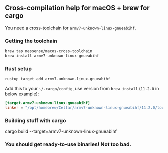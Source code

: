## Cross-compilation help for macOS + brew for cargo

You need a cross-toolchain for `armv7-unknown-linux-gnueabihf`.

### Getting the toolchain

```bash
brew tap messense/macos-cross-toolchain
brew install armv7-unknown-linux-gnueabihf
```

### Rust setup
```bash
rustup target add armv7-unknown-linux-gnueabihf
```

Add this to your `~/.cargo/config`, use version from `brew install` (`11.2.0` in below example):
```toml
[target.armv7-unknown-linux-gnueabihf]
linker = "/opt/homebrew/Cellar/armv7-unknown-linux-gnueabihf/11.2.0/toolchain/bin/armv7-unknown-linux-gnueabihf-gcc"
```

### Building stuff with cargo
cargo build --target=armv7-unknown-linux-gnueabihf

### You should get ready-to-use binaries! Not too bad.
